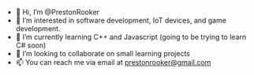 - 👋 Hi, I’m @PrestonRooker
- 👀 I’m interested in software development, IoT devices, and game development.
- 🌱 I’m currently learning C++ and Javascript (going to be trying to learn C# soon)
- 💞️ I’m looking to collaborate on small learning projects
- 📫 You can reach me via email at prestonrooker@gmail.com

<!---
PrestonRooker/PrestonRooker is a ✨ special ✨ repository because its `README.md` (this file) appears on your GitHub profile.
You can click the Preview link to take a look at your changes.
--->

